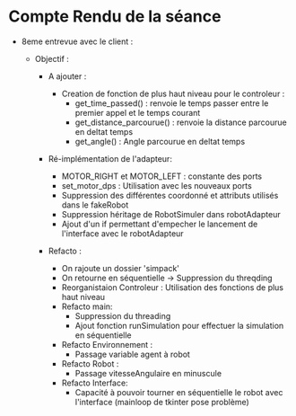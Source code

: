 # Compte Rendu de la séance

- 8eme entrevue avec le client  :

	- Objectif :
		
		- A ajouter :
			- Creation de fonction de plus haut niveau pour le controleur :
				- get_time_passed()			: renvoie le temps passer entre le premier appel et le temps courant
				- get_distance_parcourue() 	: renvoie la distance parcourue en deltat temps
				- get_angle() 				: Angle parcourue en deltat temps
			
		- Ré-implémentation de l'adapteur:
            - MOTOR_RIGHT et MOTOR_LEFT : constante des ports
            - set_motor_dps : Utilisation avec les nouveaux ports
            - Suppression des différentes coordonné et attributs utilisés dans le fakeRobot
            - Suppression héritage de RobotSimuler dans robotAdapteur
            - Ajout d'un if permettant d'empecher le lancement de l'interface avec le robotAdapteur
	
		- Refacto :
			- On rajoute un dossier 'simpack'
			- On retourne en séquentielle -> Suppression du threqding
			- Reorganistaion Controleur :
				Utilisation des fonctions de plus haut niveau
			- Refacto main:
				- Suppression du threading
                - Ajout fonction runSimulation pour effectuer la simulation en séquentielle
			- Refacto Environnement :
				- Passage variable agent à robot
            - Refacto Robot :
                - Passage vitesseAngulaire en minuscule
            - Refacto Interface:
                - Capacité à pouvoir tourner en séquentielle le robot avec l'interface (mainloop de tkinter pose problème)


